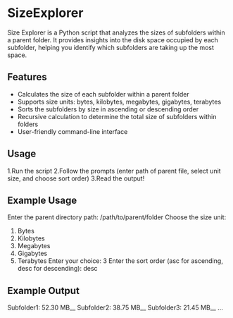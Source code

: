 # SizeExplorer

Size Explorer is a Python script that analyzes the sizes of subfolders within a parent folder. 
It provides insights into the disk space occupied by each subfolder, helping you identify which subfolders are taking up the most space.

## Features

- Calculates the size of each subfolder within a parent folder
- Supports size units: bytes, kilobytes, megabytes, gigabytes, terabytes
- Sorts the subfolders by size in ascending or descending order
- Recursive calculation to determine the total size of subfolders within folders
- User-friendly command-line interface

## Usage
1.Run the script
2.Follow the prompts (enter path of parent file, select unit size, and choose sort order)
3.Read the output!

## Example Usage

Enter the parent directory path: /path/to/parent/folder
Choose the size unit:
1. Bytes
2. Kilobytes
3. Megabytes
4. Gigabytes
5. Terabytes
Enter your choice: 3
Enter the sort order (asc for ascending, desc for descending): desc

## Example Output

Subfolder1: 52.30 MB__
Subfolder2: 38.75 MB__
Subfolder3: 21.45 MB__
...
